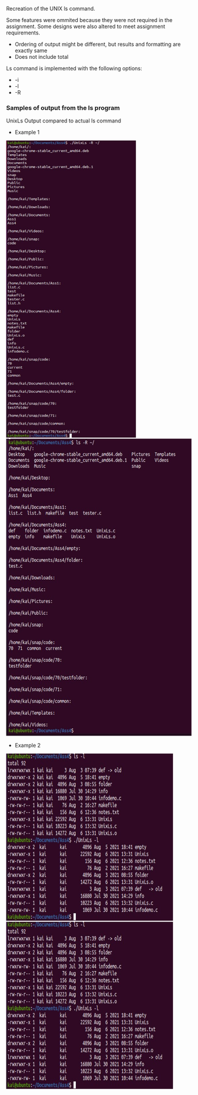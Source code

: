 Recreation of the UNIX ls command.

Some features were ommited because they were not required in the assignment.
Some designs were also altered to meet assignment requirements.

* Ordering of output might be different, but results and formatting are exactly same
* Does not include total
  
Ls command is implemented with the following options: 

* -i 
* -l 
* -R
  
### Samples of output from the ls program

UnixLs Output compared to actual ls command 

* Example 1
<p align="left">
  <a href="https://github.com/RedDogClifford/Unix-Ls/">
    <img src="/Sample_Images/sample_output_1_part1.jpg" alt="sample_1" width="350" height="800">
    <img src="/Sample_Images/sample_output_1_part2.jpg" alt="sample_1" width="500" height="800">
  </a>
</p>

* Example 2
<p align="left">
  <a href="https://github.com/RedDogClifford/Unix-Ls/">
    <img src="/Sample_Images/sample_output_2.jpg" alt="sample_1" width="450" height="450">
    <img src="/Sample_Images/sample_output_2.jpg" alt="sample_1" width="450" height="450">
  </a>
</p>

